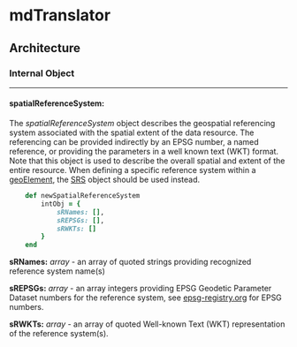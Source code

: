 # mdTranslator

## Architecture

### Internal Object
---
#### spatialReferenceSystem:

The *spatialReferenceSystem* object describes the geospatial referencing system associated with the spatial extent of the data resource. The referencing can be provided indirectly by an EPSG number, a named reference, or providing the parameters in a well known text (WKT) format. Note that this object is used to describe the overall spatial and extent of the entire resource.  When defining a specific reference system within a [geoElement](../mdtranslator/geoElement.md), the [SRS](../mdtranslator/srs.md) object should be used instead.

````ruby
    def newSpatialReferenceSystem
        intObj = {
            sRNames: [],
            sREPSGs: [],
            sRWKTs: []
        }
    end
````

__sRNames:__ *array* - an array of quoted strings providing recognized reference system name(s)

__sREPSGs:__ *array* - an array integers providing EPSG Geodetic Parameter Dataset numbers for the reference system, see [epsg-registry.org](http://epsg-registry.org/) for EPSG numbers.

__sRWKTs:__ *array* - an array of quoted Well-known Text (WKT) representation of the reference system(s).
